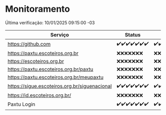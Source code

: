 # Monitoramento

Última verificação: 10/01/2025 09:15:00 -03

|Serviço|Status|Últimas 24h|
|---|---|---|
|https://github.com|<span title="2025-01-03: OK=23">✔️</span><span title="2025-01-04: OK=23">✔️</span><span title="2025-01-05: OK=23">✔️</span><span title="2025-01-06: OK=23">✔️</span><span title="2025-01-07: OK=22">✔️</span><span title="2025-01-08: OK=23">✔️</span><span title="2025-01-09: OK=11">✔️</span>|<span title="09/01/2025 09:15:00 -03 : 200">✔️</span><span title="09/01/2025 10:16:00 -03 : 200">✔️</span><span title="09/01/2025 11:07:00 -03 : 200">✔️</span><span title="09/01/2025 12:08:00 -03 : 200">✔️</span><span title="09/01/2025 13:10:00 -03 : 200">✔️</span><span title="09/01/2025 14:07:00 -03 : 200">✔️</span><span title="09/01/2025 15:11:00 -03 : 200">✔️</span><span title="09/01/2025 16:06:00 -03 : 200">✔️</span><span title="09/01/2025 17:09:00 -03 : 200">✔️</span><span title="09/01/2025 18:07:00 -03 : 200">✔️</span><span title="09/01/2025 19:07:00 -03 : 200">✔️</span><span title="09/01/2025 20:08:00 -03 : 200">✔️</span><span title="09/01/2025 21:41:00 -03 : 200">✔️</span><span title="09/01/2025 23:13:00 -03 : 200">✔️</span><span title="10/01/2025 00:16:00 -03 : 200">✔️</span><span title="10/01/2025 01:10:00 -03 : 200">✔️</span><span title="10/01/2025 02:08:00 -03 : 200">✔️</span><span title="10/01/2025 03:12:00 -03 : 200">✔️</span><span title="10/01/2025 04:08:00 -03 : 200">✔️</span><span title="10/01/2025 05:11:00 -03 : 200">✔️</span><span title="10/01/2025 06:09:00 -03 : 200">✔️</span><span title="10/01/2025 07:09:00 -03 : 200">✔️</span><span title="10/01/2025 08:07:00 -03 : 200">✔️</span><span title="10/01/2025 09:15:00 -03 : 200">✔️</span>|
|https://paxtu.escoteiros.org.br|<span title="2025-01-03: Falhas=23">❌</span><span title="2025-01-04: Falhas=23">❌</span><span title="2025-01-05: Falhas=23">❌</span><span title="2025-01-06: Falhas=23">❌</span><span title="2025-01-07: Falhas=22">❌</span><span title="2025-01-08: Falhas=23">❌</span><span title="2025-01-09: Falhas=11">❌</span>|<span title="09/01/2025 09:15:00 -03 : 403">❌</span><span title="09/01/2025 10:16:00 -03 : 403">❌</span><span title="09/01/2025 11:07:00 -03 : 403">❌</span><span title="09/01/2025 12:08:00 -03 : 403">❌</span><span title="09/01/2025 13:10:00 -03 : 403">❌</span><span title="09/01/2025 14:07:00 -03 : 403">❌</span><span title="09/01/2025 15:11:00 -03 : 403">❌</span><span title="09/01/2025 16:06:00 -03 : 403">❌</span><span title="09/01/2025 17:09:00 -03 : 403">❌</span><span title="09/01/2025 18:07:00 -03 : 403">❌</span><span title="09/01/2025 19:07:00 -03 : 403">❌</span><span title="09/01/2025 20:08:00 -03 : 403">❌</span><span title="09/01/2025 21:41:00 -03 : 403">❌</span><span title="09/01/2025 23:13:00 -03 : 403">❌</span><span title="10/01/2025 00:16:00 -03 : 403">❌</span><span title="10/01/2025 01:10:00 -03 : 403">❌</span><span title="10/01/2025 02:08:00 -03 : 403">❌</span><span title="10/01/2025 03:12:00 -03 : 403">❌</span><span title="10/01/2025 04:08:00 -03 : 403">❌</span><span title="10/01/2025 05:11:00 -03 : 403">❌</span><span title="10/01/2025 06:09:00 -03 : 403">❌</span><span title="10/01/2025 07:09:00 -03 : 403">❌</span><span title="10/01/2025 08:07:00 -03 : 403">❌</span><span title="10/01/2025 09:15:00 -03 : 403">❌</span>|
|https://escoteiros.org.br|<span title="2025-01-03: Falhas=23">❌</span><span title="2025-01-04: Falhas=23">❌</span><span title="2025-01-05: Falhas=23">❌</span><span title="2025-01-06: Falhas=23">❌</span><span title="2025-01-07: Falhas=22">❌</span><span title="2025-01-08: Falhas=23">❌</span><span title="2025-01-09: Falhas=11">❌</span>|<span title="09/01/2025 09:15:00 -03 : 403">❌</span><span title="09/01/2025 10:16:00 -03 : 403">❌</span><span title="09/01/2025 11:07:00 -03 : 403">❌</span><span title="09/01/2025 12:08:00 -03 : 403">❌</span><span title="09/01/2025 13:10:00 -03 : 403">❌</span><span title="09/01/2025 14:07:00 -03 : 403">❌</span><span title="09/01/2025 15:11:00 -03 : 403">❌</span><span title="09/01/2025 16:06:00 -03 : 403">❌</span><span title="09/01/2025 17:09:00 -03 : 403">❌</span><span title="09/01/2025 18:07:00 -03 : 403">❌</span><span title="09/01/2025 19:07:00 -03 : 403">❌</span><span title="09/01/2025 20:08:00 -03 : 403">❌</span><span title="09/01/2025 21:41:00 -03 : 403">❌</span><span title="09/01/2025 23:13:00 -03 : 403">❌</span><span title="10/01/2025 00:16:00 -03 : 403">❌</span><span title="10/01/2025 01:10:00 -03 : 403">❌</span><span title="10/01/2025 02:08:00 -03 : 403">❌</span><span title="10/01/2025 03:12:00 -03 : 403">❌</span><span title="10/01/2025 04:08:00 -03 : 403">❌</span><span title="10/01/2025 05:11:00 -03 : 403">❌</span><span title="10/01/2025 06:09:00 -03 : 403">❌</span><span title="10/01/2025 07:09:00 -03 : 403">❌</span><span title="10/01/2025 08:07:00 -03 : 403">❌</span><span title="10/01/2025 09:15:00 -03 : 403">❌</span>|
|https://paxtu.escoteiros.org.br/paxtu|<span title="2025-01-03: Falhas=23">❌</span><span title="2025-01-04: Falhas=23">❌</span><span title="2025-01-05: Falhas=23">❌</span><span title="2025-01-06: Falhas=23">❌</span><span title="2025-01-07: Falhas=22">❌</span><span title="2025-01-08: Falhas=23">❌</span><span title="2025-01-09: Falhas=11">❌</span>|<span title="09/01/2025 09:15:00 -03 : 403">❌</span><span title="09/01/2025 10:16:00 -03 : 403">❌</span><span title="09/01/2025 11:07:00 -03 : 403">❌</span><span title="09/01/2025 12:08:00 -03 : 403">❌</span><span title="09/01/2025 13:10:00 -03 : 403">❌</span><span title="09/01/2025 14:07:00 -03 : 403">❌</span><span title="09/01/2025 15:11:00 -03 : 403">❌</span><span title="09/01/2025 16:06:00 -03 : 403">❌</span><span title="09/01/2025 17:09:00 -03 : 403">❌</span><span title="09/01/2025 18:07:00 -03 : 403">❌</span><span title="09/01/2025 19:07:00 -03 : 403">❌</span><span title="09/01/2025 20:08:00 -03 : 403">❌</span><span title="09/01/2025 21:41:00 -03 : 403">❌</span><span title="09/01/2025 23:13:00 -03 : 403">❌</span><span title="10/01/2025 00:16:00 -03 : 403">❌</span><span title="10/01/2025 01:10:00 -03 : 403">❌</span><span title="10/01/2025 02:08:00 -03 : 403">❌</span><span title="10/01/2025 03:12:00 -03 : 403">❌</span><span title="10/01/2025 04:08:00 -03 : 403">❌</span><span title="10/01/2025 05:11:00 -03 : 403">❌</span><span title="10/01/2025 06:09:00 -03 : 403">❌</span><span title="10/01/2025 07:09:00 -03 : 403">❌</span><span title="10/01/2025 08:07:00 -03 : 403">❌</span><span title="10/01/2025 09:15:00 -03 : 403">❌</span>|
|https://paxtu.escoteiros.org.br/meupaxtu|<span title="2025-01-03: Falhas=23">❌</span><span title="2025-01-04: Falhas=23">❌</span><span title="2025-01-05: Falhas=23">❌</span><span title="2025-01-06: Falhas=23">❌</span><span title="2025-01-07: Falhas=22">❌</span><span title="2025-01-08: Falhas=23">❌</span><span title="2025-01-09: Falhas=11">❌</span>|<span title="09/01/2025 09:15:00 -03 : 403">❌</span><span title="09/01/2025 10:16:00 -03 : 403">❌</span><span title="09/01/2025 11:07:00 -03 : 403">❌</span><span title="09/01/2025 12:08:00 -03 : 403">❌</span><span title="09/01/2025 13:10:00 -03 : 403">❌</span><span title="09/01/2025 14:07:00 -03 : 403">❌</span><span title="09/01/2025 15:11:00 -03 : 403">❌</span><span title="09/01/2025 16:06:00 -03 : 403">❌</span><span title="09/01/2025 17:09:00 -03 : 403">❌</span><span title="09/01/2025 18:07:00 -03 : 403">❌</span><span title="09/01/2025 19:07:00 -03 : 403">❌</span><span title="09/01/2025 20:08:00 -03 : 403">❌</span><span title="09/01/2025 21:41:00 -03 : 403">❌</span><span title="09/01/2025 23:13:00 -03 : 403">❌</span><span title="10/01/2025 00:16:00 -03 : 403">❌</span><span title="10/01/2025 01:10:00 -03 : 403">❌</span><span title="10/01/2025 02:08:00 -03 : 403">❌</span><span title="10/01/2025 03:12:00 -03 : 403">❌</span><span title="10/01/2025 04:08:00 -03 : 403">❌</span><span title="10/01/2025 05:11:00 -03 : 403">❌</span><span title="10/01/2025 06:09:00 -03 : 403">❌</span><span title="10/01/2025 07:09:00 -03 : 403">❌</span><span title="10/01/2025 08:07:00 -03 : 403">❌</span><span title="10/01/2025 09:15:00 -03 : 403">❌</span>|
|https://sigue.escoteiros.org.br/siguenacional|<span title="2025-01-03: OK=23">✔️</span><span title="2025-01-04: OK=23">✔️</span><span title="2025-01-05: OK=23">✔️</span><span title="2025-01-06: OK=23">✔️</span><span title="2025-01-07: OK=22">✔️</span><span title="2025-01-08: OK=23">✔️</span><span title="2025-01-09: OK=11">✔️</span>|<span title="09/01/2025 09:15:00 -03 : 200">✔️</span><span title="09/01/2025 10:16:00 -03 : 200">✔️</span><span title="09/01/2025 11:07:00 -03 : 200">✔️</span><span title="09/01/2025 12:08:00 -03 : 200">✔️</span><span title="09/01/2025 13:10:00 -03 : 200">✔️</span><span title="09/01/2025 14:07:00 -03 : 200">✔️</span><span title="09/01/2025 15:11:00 -03 : 200">✔️</span><span title="09/01/2025 16:06:00 -03 : 200">✔️</span><span title="09/01/2025 17:09:00 -03 : 0">❌</span><span title="09/01/2025 18:07:00 -03 : 200">✔️</span><span title="09/01/2025 19:07:00 -03 : 200">✔️</span><span title="09/01/2025 20:08:00 -03 : 200">✔️</span><span title="09/01/2025 21:41:00 -03 : 200">✔️</span><span title="09/01/2025 23:13:00 -03 : 200">✔️</span><span title="10/01/2025 00:16:00 -03 : 200">✔️</span><span title="10/01/2025 01:10:00 -03 : 200">✔️</span><span title="10/01/2025 02:08:00 -03 : 200">✔️</span><span title="10/01/2025 03:12:00 -03 : 200">✔️</span><span title="10/01/2025 04:08:00 -03 : 200">✔️</span><span title="10/01/2025 05:11:00 -03 : 200">✔️</span><span title="10/01/2025 06:09:00 -03 : 200">✔️</span><span title="10/01/2025 07:09:00 -03 : 200">✔️</span><span title="10/01/2025 08:07:00 -03 : 200">✔️</span><span title="10/01/2025 09:15:00 -03 : 200">✔️</span>|
|https://id.escoteiros.org.br/|<span title="2025-01-03: Falhas=23">❌</span><span title="2025-01-04: Falhas=23">❌</span><span title="2025-01-05: Falhas=23">❌</span><span title="2025-01-06: Falhas=23">❌</span><span title="2025-01-07: Falhas=22">❌</span><span title="2025-01-08: Falhas=23">❌</span><span title="2025-01-09: Falhas=11">❌</span>|<span title="09/01/2025 09:15:00 -03 : 403">❌</span><span title="09/01/2025 10:16:00 -03 : 403">❌</span><span title="09/01/2025 11:07:00 -03 : 403">❌</span><span title="09/01/2025 12:08:00 -03 : 403">❌</span><span title="09/01/2025 13:10:00 -03 : 403">❌</span><span title="09/01/2025 14:07:00 -03 : 403">❌</span><span title="09/01/2025 15:11:00 -03 : 403">❌</span><span title="09/01/2025 16:06:00 -03 : 403">❌</span><span title="09/01/2025 17:09:00 -03 : 403">❌</span><span title="09/01/2025 18:07:00 -03 : 403">❌</span><span title="09/01/2025 19:07:00 -03 : 403">❌</span><span title="09/01/2025 20:08:00 -03 : 403">❌</span><span title="09/01/2025 21:41:00 -03 : 403">❌</span><span title="09/01/2025 23:13:00 -03 : 403">❌</span><span title="10/01/2025 00:16:00 -03 : 403">❌</span><span title="10/01/2025 01:10:00 -03 : 403">❌</span><span title="10/01/2025 02:08:00 -03 : 403">❌</span><span title="10/01/2025 03:12:00 -03 : 403">❌</span><span title="10/01/2025 04:08:00 -03 : 403">❌</span><span title="10/01/2025 05:11:00 -03 : 403">❌</span><span title="10/01/2025 06:09:00 -03 : 403">❌</span><span title="10/01/2025 07:09:00 -03 : 403">❌</span><span title="10/01/2025 08:07:00 -03 : 403">❌</span><span title="10/01/2025 09:15:00 -03 : 403">❌</span>|
|Paxtu Login|<span title="2025-01-03: OK=23">✔️</span><span title="2025-01-04: OK=23">✔️</span><span title="2025-01-05: OK=23">✔️</span><span title="2025-01-06: OK=23">✔️</span><span title="2025-01-07: OK=22">✔️</span><span title="2025-01-08: OK=23">✔️</span><span title="2025-01-09: OK=11">✔️</span>|<span title="09/01/2025 09:15:00 -03 : 200">✔️</span><span title="09/01/2025 10:16:00 -03 : 200">✔️</span><span title="09/01/2025 11:07:00 -03 : 200">✔️</span><span title="09/01/2025 12:08:00 -03 : 200">✔️</span><span title="09/01/2025 13:10:00 -03 : 200">✔️</span><span title="09/01/2025 14:07:00 -03 : 200">✔️</span><span title="09/01/2025 15:11:00 -03 : 200">✔️</span><span title="09/01/2025 16:06:00 -03 : 200">✔️</span><span title="09/01/2025 17:09:00 -03 : 200">✔️</span><span title="09/01/2025 18:07:00 -03 : 200">✔️</span><span title="09/01/2025 19:07:00 -03 : 200">✔️</span><span title="09/01/2025 20:08:00 -03 : 200">✔️</span><span title="09/01/2025 21:41:00 -03 : 200">✔️</span><span title="09/01/2025 23:13:00 -03 : 200">✔️</span><span title="10/01/2025 00:16:00 -03 : 200">✔️</span><span title="10/01/2025 01:10:00 -03 : 200">✔️</span><span title="10/01/2025 02:08:00 -03 : 200">✔️</span><span title="10/01/2025 03:12:00 -03 : 200">✔️</span><span title="10/01/2025 04:08:00 -03 : 200">✔️</span><span title="10/01/2025 05:11:00 -03 : 200">✔️</span><span title="10/01/2025 06:09:00 -03 : 200">✔️</span><span title="10/01/2025 07:09:00 -03 : 200">✔️</span><span title="10/01/2025 08:07:00 -03 : 200">✔️</span><span title="10/01/2025 09:15:00 -03 : 200">✔️</span>|

